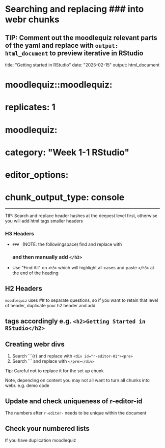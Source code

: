 # Searching and replacing ### into webr chunks

TIP: Comment out the moodlequiz relevant parts of the yaml and replace with `output: html_document` to preview iterative in RStudio
---
title: "Getting started in RStudio"
date: "2025-02-15"
output: html_document
#   moodlequiz::moodlequiz:
#     replicates: 1
# moodlequiz:
#   category: "Week 1-1 RStudio"
# editor_options: 
#   chunk_output_type: console
---

TIP: Search and replace header hashes at the deepest level first, otherwise you will add html tags smaller headers

### H3 Headers

- `### ` (NOTE: the followingspace) find and replace with <h3> and then manually add `</h3>` 
- Use "Find All" on `<h3>` which will highlight all cases and paste `</h3>` at the end of the heading


## H2 Headers

`moodlequiz` uses ## to separate questions, so if you want to retain that level of header, duplicate your h2 header and add <h2> tags accordingly e.g. `<h2>Getting Started in RStudio</h2>`


## Creating webr divs

1. Search ```{r} and replace with `<div id="r-editor-01"><pre>`
2. Search ``` and replace with `</pre></div>`

Tip: Careful not to replace it for the set up chunk

Note, depending on content you may not all want to turn all chunks into webr. e.g. demo code

## Update and check uniqueness of r-editor-id

The numbers after `r-editor-` needs to be unique within the document


## Check your numbered lists

If you have duplication moodlequiz